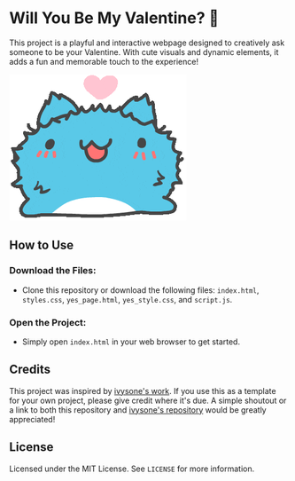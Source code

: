 # Will You Be My Valentine? 💝
This project is a playful and interactive webpage designed to creatively ask someone to be your Valentine. With cute visuals and dynamic elements, it adds a fun and memorable touch to the experience!


<img src="images/bugcat_capoo.gif" alt="Bugcat Capoo GIF">


## How to Use
### Download the Files:  
- Clone this repository or download the following files: `index.html`, `styles.css`, `yes_page.html`, `yes_style.css`, and `script.js`.  

### Open the Project:  
- Simply open `index.html` in your web browser to get started.

## Credits
This project was inspired by [ivysone's work](https://github.com/ivysone/Will-you-be-my-Valentine-). If you use this as a template for your own project, please give credit where it's due. A simple shoutout or a link to both this repository and [ivysone's repository](https://github.com/ivysone/Will-you-be-my-Valentine-) would be greatly appreciated!


## License

Licensed under the MIT License. See `LICENSE` for more information.